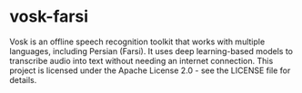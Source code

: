 # vosk-farsi
Vosk is an offline speech recognition toolkit that works with multiple languages, including Persian (Farsi). It uses deep learning-based models to transcribe audio into text without needing an internet connection.
This project is licensed under the Apache License 2.0 - see the LICENSE file for details.
